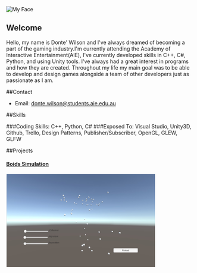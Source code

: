 <img src="https://media.licdn.com/mpr/mpr/shrinknp_400_400/AAEAAQAAAAAAAAhXAAAAJGQ4MmRlODQwLTcxMjAtNGE5MC1hMDg5LTNhMDdiM2M2NjkyMQ.jpg" alt="My Face" width="150" height="150">


## Welcome
Hello, my name is Donte' Wilson and I've always dreamed of becoming a part of the gaming industry.I'm currently attending the Academy of Interactive Entertainment(AIE), I've currently developed skills in C++, C#, Python, and using Unity tools. I've always had a great interest in programs and how they are created. Throughout my life my main goal was to be able to develop and design games alongside a team of other developers just as passionate as I am.



##Contact
* Email: donte.wilson@students.aie.edu.au



##Skills

###Coding Skills: C++, Python, C#
###Exposed To: Visual Studio, Unity3D, Github, Trello, Design Patterns, Publisher/Subscriber, OpenGL, GLEW, GLFW



##Projects

<a href="https://dontewilson.github.io/Physics/">
<h4>Boids Simulation</h4>
<img src="images/Boids.jpg" alt="Boids" style="width:400px;height:250px;"></a>
